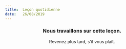 ```yaml
---
title:  Leçon quotidienne
date:   26/08/2019
---
```


### <center>Nous travaillons sur cette leçon.</center>
<center>Revenez plus tard, s'il vous plaît.</center>